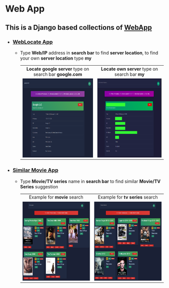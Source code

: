 # Web App

## This is a Django based collections of [WebApp](https://prince004.pythonanywhere.com)

* ### [WebLocate App](https://prince004.pythonanywhere.com/weblocate/)
  * Type **Web/IP** address in **search bar** to find **server location**, to find your own **server location** type **my**
  
    <table>
      <tr align='center'>
        <td><b>Locate google server</b> type on search bar <b>google.com</b></td>
        <td><b>Locate own server</b> type on search bar <b>my</b></td>
      </tr>
      <tr>
        <td><img width="460" height="250" src="demo/ip_other.png"></td>
        <td><img width="460" height="250" src="demo/ip_my.png"></td>
      </tr>
    </table>
* ### [Similar Movie App](https://prince004.pythonanywhere.com/similar/)
  * Type **Movie/TV series** name in **search bar** to find similar **Movie/TV Series** suggestion
  
    <table>
      <tr align='center'>
        <td>Example for <b>movie</b> search</td>
        <td>Example for <b>tv series</b> search</td>
      </tr>
      <tr>
        <td><img width="460" height="250" src="demo/similar_movie.png"></td>
        <td><img width="460" height="250" src="demo/similar_tv.png"></td>
      </tr>
    </table>
